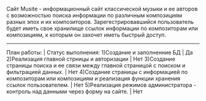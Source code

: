 Сайт Musite - информационный сайт классической музыки и ее авторов с возможностью поиска информации по различным композициям разных эпох и их композиторов. 
Зарегестрировавшийся пользователь будет иметь свое хранилище ссылок информации по композиторам или композициям, к которым он захочет иметь быстрый доступ.
***
План работы:                                                                                                                 | Статус выполнения:
1)Создание и заполненние БД                                                                                                  | Да
2)Реализация главной стрницы и авторизации                                                                                   | Нет 
3)Создание страницы поиска и ее связи между главной страницой с поиском и фильтрацией данных.                                | Нет
4)Создание страницы с информацией по композиторам или композициям и реализация функции хранения ссылок пользователем.        | Нет
5)Реализация режимов администратора - контроль над данными через форму на сайте.                                             | Нет
